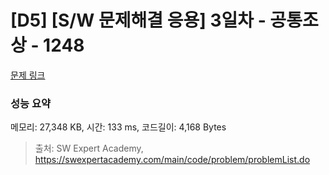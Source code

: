 # [D5] [S/W 문제해결 응용] 3일차 - 공통조상 - 1248 

[문제 링크](https://swexpertacademy.com/main/code/problem/problemDetail.do?contestProbId=AV15PTkqAPYCFAYD) 

### 성능 요약

메모리: 27,348 KB, 시간: 133 ms, 코드길이: 4,168 Bytes



> 출처: SW Expert Academy, https://swexpertacademy.com/main/code/problem/problemList.do
